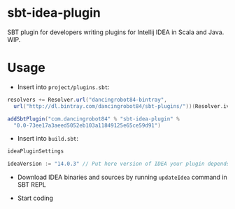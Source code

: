 # sbt-idea-plugin

SBT plugin for developers writing plugins for Intellij IDEA in Scala and Java. WIP.

# Usage

* Insert into `project/plugins.sbt`:

```Scala
resolvers += Resolver.url("dancingrobot84-bintray",
  url("http://dl.bintray.com/dancingrobot84/sbt-plugins/"))(Resolver.ivyStylePatterns)

addSbtPlugin("com.dancingrobot84" % "sbt-idea-plugin" % 
  "0.0-73ee17a3aeed5052eb103a11849125e65ce59d91")
```

* Insert into `build.sbt`:

```Scala
ideaPluginSettings

ideaVersion := "14.0.3" // Put here version of IDEA your plugin depends on
```

* Download IDEA binaries and sources by running `updateIdea` command in SBT REPL

* Start coding
